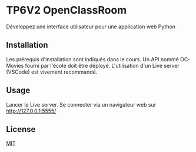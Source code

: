 # TP6V2 OpenClassRoom
Développez une interface utilisateur pour une application web Python

## Installation

Les prérequis d'installation sont indiqués dans le cours. Un API nommé OC-Movies fourni par l'école doit être déployé. L'utilisation d'un Live server (VSCode) est vivement recommandé.

## Usage

Lancer le Live server. Se connecter via un navigateur web sur http://127.0.0.1:5555/

## License

[MIT](https://choosealicense.com/licenses/mit/)